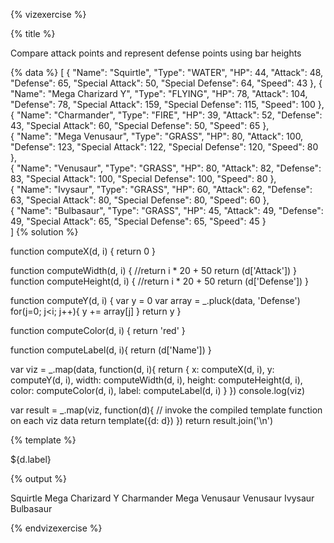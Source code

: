 {% vizexercise %}

{% title %}

Compare attack points and represent defense points using bar heights

{% data %}
[
  {
    "Name": "Squirtle",
    "Type": "WATER",
    "HP": 44,
    "Attack": 48,
    "Defense": 65,
    "Special Attack": 50,
    "Special Defense": 64,
    "Speed": 43
  },
  {
    "Name": "Mega Charizard Y",
    "Type": "FLYING",
    "HP": 78,
    "Attack": 104,
    "Defense": 78,
    "Special Attack": 159,
    "Special Defense": 115,
    "Speed": 100
  },  
  {
    "Name": "Charmander",
    "Type": "FIRE",
    "HP": 39,
    "Attack": 52,
    "Defense": 43,
    "Special Attack": 60,
    "Special Defense": 50,
    "Speed": 65
  },  
  {
    "Name": "Mega Venusaur",
    "Type": "GRASS",
    "HP": 80,
    "Attack": 100,
    "Defense": 123,
    "Special Attack": 122,
    "Special Defense": 120,
    "Speed": 80
  },  
  {
    "Name": "Venusaur",
    "Type": "GRASS",
    "HP": 80,
    "Attack": 82,
    "Defense": 83,
    "Special Attack": 100,
    "Special Defense": 100,
    "Speed": 80
  },    
  {
    "Name": "Ivysaur",
    "Type": "GRASS",
    "HP": 60,
    "Attack": 62,
    "Defense": 63,
    "Special Attack": 80,
    "Special Defense": 80,
    "Speed": 60
  },    
  {
    "Name": "Bulbasaur",
    "Type": "GRASS",
    "HP": 45,
    "Attack": 49,
    "Defense": 49,
    "Special Attack": 65,
    "Special Defense": 65,
    "Speed": 45
  }  
]
{% solution %}


function computeX(d, i) {
    return 0
}

function computeWidth(d, i) {
    //return i * 20 + 50
    return (d['Attack'])
}
function computeHeight(d, i) {
    //return i * 20 + 50
    return (d['Defense'])
}

function computeY(d, i) {
    var y = 0
    var array = _.pluck(data, 'Defense')
    for(j=0; j<i; j++){
      y += array[j]
  }
  return y
}

function computeColor(d, i) {
    return 'red'
}

function computeLabel(d, i){
  return (d['Name'])
}

var viz = _.map(data, function(d, i){
            return {
                x: computeX(d, i),
                y: computeY(d, i),
                width: computeWidth(d, i),
                height: computeHeight(d, i),
                color: computeColor(d, i),
                label: computeLabel(d, i)
            }
         })
console.log(viz)

var result = _.map(viz, function(d){
         // invoke the compiled template function on each viz data
         return template({d: d})
     })
return result.join('\n')

{% template %}

<g transform="translate(0 ${d.y})">
    <rect 
         title="${d.name}"        
         width="${d.width}"
         height="${d.height}"
         style="fill:${d.color};
                stroke-width:3;
                stroke:rgb(0,0,0)" />
    <text transform = "translate(0 15)"> ${d.label}</text>          
</g>

{% output %}

<g transform="translate(0 0)">
    <rect width="48"
         height="65"
         style="fill:red;
                stroke-width:1;
                stroke:rgb(0,0,0)" />
    <text transform="translate(0 15)">
        Squirtle
    </text>
</g>
<g transform="translate(0 65)">
    <rect width="104"
         height="78"
         style="fill:red;
                stroke-width:1;
                stroke:rgb(0,0,0)" />
    <text transform="translate(0 15)">
        Mega Charizard Y
    </text>
</g>
<g transform="translate(0 143)">
    <rect width="52"
         height="43"
         style="fill:red;
                stroke-width:1;
                stroke:rgb(0,0,0)" />
    <text transform="translate(0 15)">
        Charmander
    </text>
</g>
<g transform="translate(0 186)">
    <rect width="100"
         height="123"
         style="fill:red;
                stroke-width:1;
                stroke:rgb(0,0,0)" />
    <text transform="translate(0 15)">
        Mega Venusaur
    </text>
</g>
<g transform="translate(0 309)">
    <rect width="82"
         height="83"
         style="fill:red;
                stroke-width:1;
                stroke:rgb(0,0,0)" />
    <text transform="translate(0 15)">
        Venusaur
    </text>
</g>
<g transform="translate(0 392)">
    <rect width="62"
         height="63"
         style="fill:red;
                stroke-width:1;
                stroke:rgb(0,0,0)" />
    <text transform="translate(0 15)">
        Ivysaur
    </text>
</g>
<g transform="translate(0 455)">
    <rect width="49"
         height="49"
         style="fill:red;
                stroke-width:1;
                stroke:rgb(0,0,0)" />
    <text transform="translate(0 15)">
        Bulbasaur
    </text>
</g>

{% endvizexercise %}
